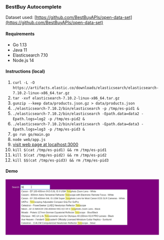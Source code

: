 ### BestBuy Autocomplete

Dataset used: [https://github.com/BestBuyAPIs/open-data-set](https://github.com/BestBuyAPIs/open-data-set)

#### Requirements
- Go 1.13
- Java 11
- Elasticsearch 7.10
- Node.js 14

#### Instructions (local)

1. `curl -L -O https://artifacts.elastic.co/downloads/elasticsearch/elasticsearch-7.10.2-linux-x86_64.tar.gz`
2. `tar -xvf elasticsearch-7.10.2-linux-x86_64.tar.gz`
3. `gunzip --keep data/products.json.gz > data/products.json`
4. `./elasticsearch-7.10.2/bin/elasticsearch -p /tmp/es-pid1 &`
5. `./elasticsearch-7.10.2/bin/elasticsearch -Epath.data=data2 -Epath.logs=log2 -p /tmp/es-pid2 &`
6. `./elasticsearch-7.10.2/bin/elasticsearch -Epath.data=data3 -Epath.logs=log3 -p /tmp/es-pid3 &`
7. `go run go/main.go`
8. `node web/app.js`
9. [visit web page at localhost:3000](http://localhost:3000)
10. `kill $(cat /tmp/es-pid1) && rm /tmp/es-pid1`
11. `kill $(cat /tmp/es-pid2) && rm /tmp/es-pid2`
12. `kill $$(cat /tmp/es-pid3) && rm /tmp/es-pid3`

#### Demo

![demo](images/local.gif)
